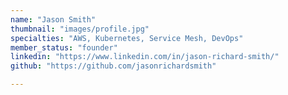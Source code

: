 ```yaml
---
name: "Jason Smith"
thumbnail: "images/profile.jpg"
specialties: "AWS, Kubernetes, Service Mesh, DevOps"
member_status: "founder"
linkedin: "https://www.linkedin.com/in/jason-richard-smith/"
github: "https://github.com/jasonrichardsmith"

---
```

